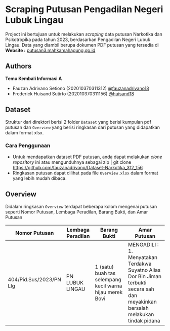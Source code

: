 
# Scraping Putusan Pengadilan Negeri Lubuk Lingau

Project ini bertujuan untuk melakukan _scraping_ data putusan Narkotika dan Psikotropika pada tahun 2023, berdasarkan Pengadilan Negeri Lubuk Lingau. Data yang diambil berupa dokumen PDF putusan yang tersedia di
**Website :**
[putusan3.mahkamahagung.go.id](putusan3.mahkamahagung.go.id)

## Authors

**Temu Kembali Informasi A**

- Fauzan Adrivano Setiono (202010370311312) [@fauzanadrivano18](https://github.com/fauzanadrivano18)
- Frederick Huisand Sutirto (202010370311156) [@huisand18](https://github.com/Huisand18)


## Dataset

Struktur dari direktori berisi 2 folder `Dataset` yang berisi kumpulan pdf putusan dan `Overview` yang berisi ringkasan dari putusan yang didapatkan dalam format xlsx.

### Cara Penggunaan
- Untuk mendapatkan dataset PDF putusan, anda dapat melakukan _clone repository_ ini atau mengunduhnya sebagai zip | git clone https://github.com/fauzanadrivano/Dataset-Narkotika_312_156
- Ringkasan putusan dapat dilihat pada file `Overview.xlsx` dalam format yang lebih mudah dibaca.

## Overview

Didalam ringkasan `Overview` terdapat beberapa kolom mengenai putusan seperti Nomor Putusan, Lembaga Peradilan, Barang Bukti, dan Amar Putusan

| Nomor Putusan | Lembaga Peradilan | Barang Bukti | Amar Putusan | 
| --------- | -------- | --------- | -------- |
| 404/Pid.Sus/2023/PN Llg | PN LUBUK LINGAU | 1 (satu) buah tas selempang kecil warna hijau merek Bovi | MENGADILI : 1. Menyatakan Terdakwa Suyatno Alias Dor Bin Jiman terbukti secara sah dan meyakinkan bersalah melakukan tindak pidana |

